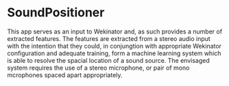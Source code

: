 # SoundPositioner
This app serves as an input to Wekinator and, as such provides a number of extracted features. The features are extracted from a stereo audio input with the intention that they could, in conjungtion with appropriate Wekinator configuration and adequate training, form a machine learning system which is able to resolve the spacial location of a sound source. The envisaged system requires the use of a stereo microphone, or pair of mono mcrophones spaced apart appropriately.
